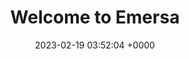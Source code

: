---
layout: 3dtest5
permalink: /3dtest5.html
title:  "Welcome to Emersa"
date:   2023-02-19 03:52:04 +0000
categories: jekyll update
---